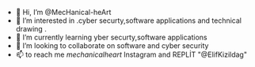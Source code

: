 - 👋 Hi, I’m @MecHanical-heArt
- 👀 I’m interested in .cyber securty,software applications and technical drawing .
- 🌱 I’m currently learning yber securty,software applications
- 💞️ I’m looking to collaborate on software and cyber security
- 📫  to reach me _mechanicalheart_ Instagram and REPLİT "@ElifKizildag"

<!---
MecHanical-heArt/MecHanical-heArt is a ✨ special ✨ repository because its `README.md` (this file) appears on your GitHub profile.
You can click the Preview link to take a look at your changes.
--->
